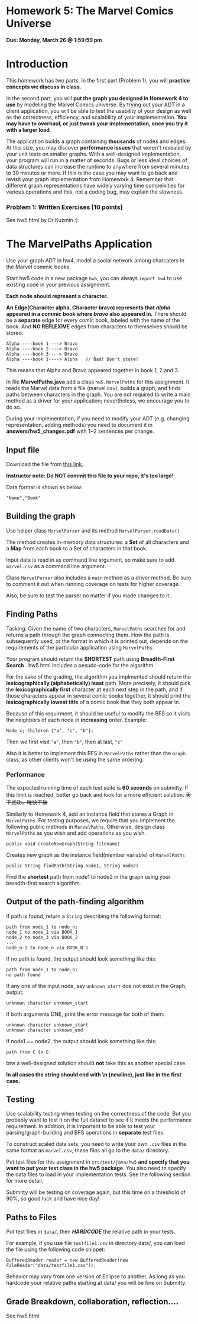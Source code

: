 # Homework 5: The Marvel Comics Universe

**Due: Monday, March 26 @ 1:59:59 pm**

# Introduction

This homework has two parts. In the first part (Problem 1), you will **practice concepts we discuss in class**.

In the second part, you will **put the graph you designed in Homework 4 to use** by modeling the Marvel Comics universe.
By trying out your ADT in a client application, you will be able to test the usability of your design as well as the correctness, efficiency, and scalability of your implementation.
**You may have to overhaul, or just tweak your implementation, once you try it with a larger load**.

The application builds a graph containing **thousands** of nodes and edges. At this size, you may discover **performance issues** that weren't revealed by your unit tests on smaller graphs. With a well-designed implementation, your program will run in a matter of seconds. Bugs or less ideal choices of data structures can increase the runtime to anywhere from several minutes to 30 minutes or more. If this is the case you may want to go back and revisit your graph implementation from Homework 4. Remember that different graph representations have widely varying time compelxities for various operations and this, not a coding bug, may explain the slowness.

### Problem 1: Written Exercises [10 points]

See hw5.html by Dr.Kuzmin :)

# The MarvelPaths Application

Use your graph ADT in hw4, model a social network among charcaters in the Marvel commic books.

Start hw5 code in a new package `hw5`, you can always `import hw4` to use existing code in your previous assignment.

**Each node should represent a character.**

**An Edge(Character alpha, Character bravo) represents that *alpha* appeared in a commic book where *bravo* also appeared in.**
There should be a **separate** edge for every comic book, labeled with the name of the book. And **NO REFLEXIVE** edges from characters to themselves should be stored.

    Alpha ----book 1----> Bravo
    Alpha ----book 2----> Bravo
    Alpha ----book 3----> Bravo
    Alpha ----book 1----> Alpha   // Bad! Don't store!
This means that Alpha and Bravo appeared together in book 1, 2 and 3.

In file **MarvelPaths.java** add a class `hw5.MarvelPaths` for this assignment. It reads the Marvel data from a file (marvel.csv), builds a graph, and finds paths between characters in the graph. You are not required to write a main method as a driver for your application; nevertheless, we encourage you to do so.

During your implementation, if you need to modify your ADT (e.g. changing representation, adding methods) you need to document it in **answers/hw5_changes.pdf** with 1~2 sentences per change.

## Input file

Download the file from [this link.](http://www.cs.rpi.edu/academics/courses/spring18/csci2600/marvel.csv)

**Instructor note: Do NOT commit this file to your repo, it's too large!**

Data format is shown as below:

    "Name","Book"

## Building the graph

Use helper class `MarvelParser` and its method `MarvelParser.readData()`

The method creates in-memory data structures: a **Set** of all characters and a **Map** from each book to a Set of characters in that book.

Input data is read in as command line argument, so make sure to add `marvel.csv` as a command line argument.

Class `MarvelParser` also includes a `main` method as a driver method. Be sure to comment it out when running coverage on tests for higher coverage.

Also, be sure to test the parser no matter if you made changes to it.

## Finding Paths

Tasking: Given the name of two characters, `MarvelPaths` searches for and returns a path through the graph connecting them. How the path is subsequently used, or the format in which it is printed out, depends on the requirements of the particular application using `MarvelPaths`.

Your program should return the **SHORTEST** path using **Breadth-First Search** . hw5.html includes a pesudo-code for the algorithm.

For the sake of the grading, the algorithm you implmented should return the **lexicographically (alphabetically) least** path. More precisely, it should pick the **lexicographically first** character at each next step in the path, and if those characters appear in several comic books together, it should print the **lexicographically lowest title** of a comic book that they both appear in.

Because of this requirment, it should be useful to modify the BFS so it visits the neighbors of each node in **increasing** order. Example:

    Node x; Children {"a", "c", "b"};
Then we first visit `"a"`, then `"b"`, then at last, `"c"`

Also it is better to implement this BFS in `MarvelPaths` rather than the `Graph` class, as other clients won't be using the same ordering.

### Performance

The expected running time of each test suite is **60 seconds** on submitty. If this limit is reached, better go back and look for a more efficient solution.
~~天下武功，唯快不破~~

Similarly to Homework 4, add an instance field that stores a Graph in `MarvelPaths`. For testing purposes, we require that you implement the following public methods in `MarvelPaths`. Otherwise, design class `MarvelPaths` as you wish and add operations as you wish.

    public void createNewGraph(String filename)
Creates new graph as the instance field(member variable) of `MarvelPaths`

    public String findPath(String node1, String node2)
Find the **shortest** path from node1 to node2 in the graph using your breadth-first search algorithm.

## Output of the path-finding algorithm

If path is found, return a `String` describing the following format:

    path from node_1 to node_n:
    node_1 to node_2 via BOOK_1
    node_2 to node_3 via BOOK_2
    ...
    node_n-1 to node_n via BOOK_N-1
If no path is found, the output should look something like this:

    path from node_1 to node_n:
    no path found
If any one of the input node, say `unknown_start` doe not exist in the Graph, output:

    unknown character unknown_start
If both arguments DNE, print the error message for both of them:

    unknown character unknown_start
    unknown character unknown_end
If node1 == node2, the output should look something like this:

    path from C to C:
btw a well-designed solution should **not** take this as another special case.

**In all cases the string should end with \n (newline), just like in the first case.**

## Testing

Use scalability testing when testing on the correctness of the code. But you probably want to test it on the full dataset to see if it meets the performance requirement. In addition, it is important to be able to test your parsing/graph-building and BFS operations in **separate** test files.

To construct scaled data sets, you need to write your own `.csv` files in the same format as `marvel.csv`, these files all go to the `data/` directory.

Put test files for this assignment in `src/test/java/hw5` **and specify that you want to put your test class in the hw5 package**. You also need to specify the data files to load in your implementation tests. See the following section for more detail.

Submitty will be testing on coverage again, but this time on a threshold of 90%, so good luck and have nice day!

## Paths to Files

Put test files in `data/`, then **_HARDCODE_** the relative path in your tests.

For example, if you use file `testfile1.csv` in directory data/, you can load the file using the following code snippet:

    BufferedReader reader = new BufferedReader(new FileReader("data/testfile1.csv"));
Behavior may vary from one version of Eclipse to another. As long as you hardcode your relative paths starting at data/ you will be fine on Submitty.

## Grade Breakdown, collaboration, reflection....
See hw5.html
